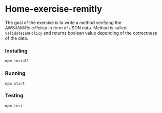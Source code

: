 # Home-exercise-remitly

The goal of the exercise is to write a method verifying the AWS:IAM:Role:Policy in form of JSON data. Method is called `validateIamPolicy` and returns boolean value depending of the correctness of the data.

### Installing

`npm install`

### Running

`npm start`

### Testing

`npm test`
